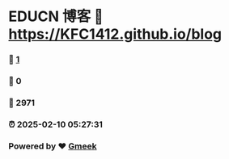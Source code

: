 # EDUCN 博客 :link: https://KFC1412.github.io/blog 
### :page_facing_up: [1](https://KFC1412.github.io/blog/tag.html) 
### :speech_balloon: 0 
### :hibiscus: 2971 
### :alarm_clock: 2025-02-10 05:27:31 
### Powered by :heart: [Gmeek](https://github.com/Meekdai/Gmeek)
